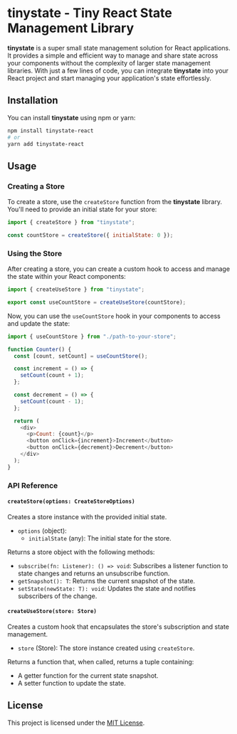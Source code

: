 # tinystate - Tiny React State Management Library

**tinystate** is a super small state management solution for React applications.
It provides a simple and efficient way to manage and share state across your
components without the complexity of larger state management libraries. With
just a few lines of code, you can integrate **tinystate** into your React
project and start managing your application's state effortlessly.

## Installation

You can install **tinystate** using npm or yarn:

```bash
npm install tinystate-react
# or
yarn add tinystate-react
```

## Usage

### Creating a Store

To create a store, use the `createStore` function from the **tinystate**
library. You'll need to provide an initial state for your store:

```javascript
import { createStore } from "tinystate";

const countStore = createStore({ initialState: 0 });
```

### Using the Store

After creating a store, you can create a custom hook to access and manage the
state within your React components:

```javascript
import { createUseStore } from "tinystate";

export const useCountStore = createUseStore(countStore);
```

Now, you can use the `useCountStore` hook in your components to access and
update the state:

```javascript
import { useCountStore } from "./path-to-your-store";

function Counter() {
  const [count, setCount] = useCountStore();

  const increment = () => {
    setCount(count + 1);
  };

  const decrement = () => {
    setCount(count - 1);
  };

  return (
    <div>
      <p>Count: {count}</p>
      <button onClick={increment}>Increment</button>
      <button onClick={decrement}>Decrement</button>
    </div>
  );
}
```

### API Reference

#### `createStore(options: CreateStoreOptions)`

Creates a store instance with the provided initial state.

- `options` (object):
  - `initialState` (any): The initial state for the store.

Returns a store object with the following methods:

- `subscribe(fn: Listener): () => void`: Subscribes a listener function to state
  changes and returns an unsubscribe function.
- `getSnapshot(): T`: Returns the current snapshot of the state.
- `setState(newState: T): void`: Updates the state and notifies subscribers of
  the change.

#### `createUseStore(store: Store)`

Creates a custom hook that encapsulates the store's subscription and state
management.

- `store` (Store): The store instance created using `createStore`.

Returns a function that, when called, returns a tuple containing:

- A getter function for the current state snapshot.
- A setter function to update the state.

## License

This project is licensed under the [MIT License](LICENSE).
